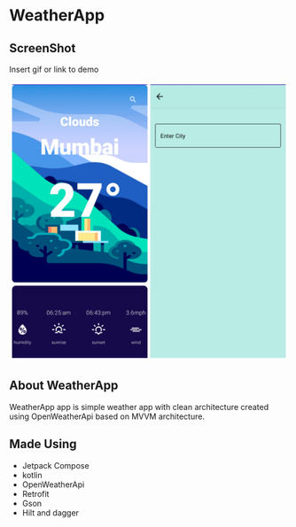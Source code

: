 
# WeatherApp




## ScreenShot

Insert gif or link to demo

![alt text](https://github.com/Deepanshu-Sharma-18/WeatherApp/blob/master/Picsart_22-09-13_19-08-03-927.jpg)
## About WeatherApp

WeatherApp app is simple weather app with clean architecture created using OpenWeatherApi based on MVVM architecture.
## Made Using

* Jetpack Compose
* kotlin
* OpenWeatherApi
* Retrofit
* Gson
* Hilt and dagger

